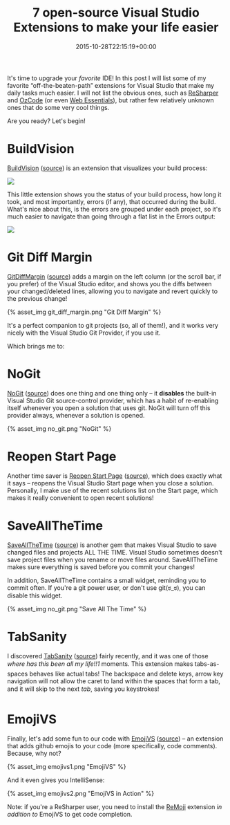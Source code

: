 ﻿---
title: 7 open-source Visual Studio Extensions to make your life easier
date: 2015-10-28T22:15:19+00:00
---
It's time to upgrade your _favorite_ IDE! In this post I will list some of my favorite &#8220;off-the-beaten-path&#8221; extensions for Visual Studio that make my daily tasks much easier. I will not list the obvious ones, such as [ReSharper](https://www.jetbrains.com/resharper/) and [OzCode](http://www.oz-code.com/) (or even [Web Essentials](http://vswebessentials.com/)), but rather few relatively unknown ones that do some very cool things.

Are you ready? Let's begin!

<!-- more -->

# BuildVision

[BuildVision](https://visualstudiogallery.msdn.microsoft.com/23d3c821-ca2d-4e1a-a005-4f70f12f77ba) ([source](https://github.com/nagits/BuildVision)) is an extension that visualizes your build process:

![](https://raw.githubusercontent.com/nagits/BuildVision/master/Screenshots/screenshot1.png)

This little extension shows you the status of your build process, how long it took, and most importantly, errors (if any), that occurred during the build. What's nice about this, is the errors are grouped under each project, so it's much easier to navigate than going through a flat list in the Errors output:

![](https://raw.githubusercontent.com/nagits/BuildVision/master/Screenshots/screenshot4.png)

# Git Diff Margin

[GitDiffMargin](https://visualstudiogallery.msdn.microsoft.com/cf49cf30-2ca6-4ea0-b7cc-6a8e0dadc1a8) ([source](https://github.com/laurentkempe/GitDiffMargin)) adds a margin on the left column (or the scroll bar, if you prefer) of the Visual Studio editor, and shows you the diffs between your changed/deleted lines, allowing you to navigate and revert quickly to the previous change!

{% asset_img git_diff_margin.png "Git Diff Margin" %}

It's a perfect companion to git projects (so, all of them!), and it works very nicely with the Visual Studio Git Provider, if you use it. 

Which brings me to:

# NoGit

[NoGit](https://visualstudiogallery.msdn.microsoft.com/146b404a-3c91-46ff-932a-fb0f8b826f94) ([source](https://github.com/markrendle/nogit)) does one thing and one thing only &ndash; it **disables** the built-in Visual Studio Git source-control provider, which has a habit of re-enabling itself whenever you open a solution that uses git. NoGit will turn off this provider always, whenever a solution is opened.

{% asset_img no_git.png "NoGit" %}

# Reopen Start Page

Another time saver is [Reopen Start Page](https://visualstudiogallery.msdn.microsoft.com/e64380ab-e3aa-4ac7-aa11-95719c5c91e9) ([source](https://github.com/jlattimer/VSReopenStartPage)), which does exactly what it says &ndash; reopens the Visual Studio Start page when you close a solution. Personally, I make use of the recent solutions list on the Start page, which makes it really convenient to open recent solutions!

# SaveAllTheTime

[SaveAllTheTime](https://visualstudiogallery.msdn.microsoft.com/ee676c7f-83e8-4ef8-87ab-22a95ae8f1d4) ([source](https://github.com/paulcbetts/SaveAllTheTime)) is another gem that makes Visual Studio to save changed files and projects ALL THE TIME. Visual Studio sometimes doesn't save project files when you rename or move files around. SaveAllTheTime makes sure everything is saved before you commit your changes!

In addition, SaveAllTheTime contains a small widget, reminding you to commit often. If you're a git power user, or don't use git(ಠ_ಠ), you can disable this widget.

{% asset_img no_git.png "Save All The Time" %}

# TabSanity

I discovered [TabSanity](https://visualstudiogallery.msdn.microsoft.com/ac4d4d6b-b017-4a42-8f72-55f0ffe850d7) ([source](https://github.com/jedmao/tabsanity-vs)) fairly recently, and it was one of those *where has this been all my life!!1* moments. This extension makes tabs-as-spaces behaves like actual tabs! The backspace and delete keys, arrow key navigation will not allow the caret to land within the spaces that form a tab, and it will skip to the next *tab*, saving you keystrokes!

# EmojiVS

Finally, let's add some fun to our code with [EmojiVS](https://visualstudiogallery.msdn.microsoft.com/88575465-8486-4c5a-8406-05e8d1d5b09d) ([source](https://github.com/jbevain/EmojiVS)) &ndash; an extension that adds github emojis to your code (more specifically, code comments). Because, why not?

{% asset_img emojivs1.png "EmojiVS" %}

And it even gives you IntelliSense:

{% asset_img emojivs2.png "EmojiVS in Action" %}

Note: if you're a ReSharper user, you need to install the [ReMoji](https://github.com/hmemcpy/ReSharper.ReMoji) extension _in addition to_ EmojiVS to get code completion.

